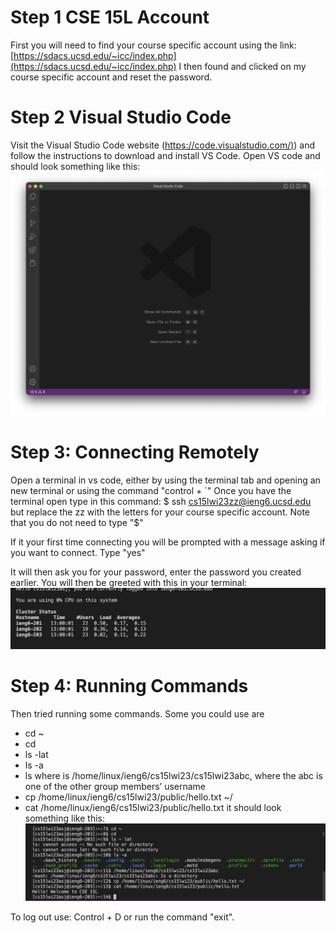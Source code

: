 # Step 1 CSE 15L Account
First you will need to find your course specific account using the link:
[https://sdacs.ucsd.edu/~icc/index.php](https://sdacs.ucsd.edu/~icc/index.php)
I then found and clicked on my course specific account and reset the password.

# Step 2 Visual Studio Code
Visit the Visual Studio Code website ([https://code.visualstudio.com/)](https://code.visualstudio.com/)) and follow the instructions to download and install VS Code.
Open VS code and should look something like this:![Image](vscodess.png)

# Step 3: Connecting Remotely
Open a terminal in vs code, either by using the terminal tab and opening an new terminal or using the command "control + `" 
Once you have the terminal open type in this command: $ ssh cs15lwi23zz@ieng6.ucsd.edu but replace the zz with the letters for your course specific account.
Note that you do not need to type "$"

If it your first time connecting you will be prompted with a message asking if you want to connect. Type "yes"

It will then ask you for your password, enter the password you created earlier.
You will then be greeted with this in your terminal: ![Image](terminal1ss.png)

# Step 4: Running Commands
Then tried running some commands. Some you could use are 
* cd ~
* cd
* ls -lat
* ls -a
* ls <directory> where <directory> is /home/linux/ieng6/cs15lwi23/cs15lwi23abc, where the abc is one of the other group members’ username
* cp /home/linux/ieng6/cs15lwi23/public/hello.txt ~/
* cat /home/linux/ieng6/cs15lwi23/public/hello.txt
it should look something like this: ![Image](terminal2ss.png)
  
To log out use: Control + D or run the command "exit".
